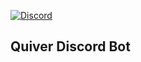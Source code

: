 [discord-invite]: https://discord.gg/mxafj3p
[license]:  https://img.shields.io/badge/License-GNU-lightgrey.svg
[ ![Discord](https://img.shields.io/discord/488137783127572491.svg?style=for-the-badge&logo=discord&colorA=23272A&colorB=7289DA) ][discord-invite]
## Quiver Discord Bot
